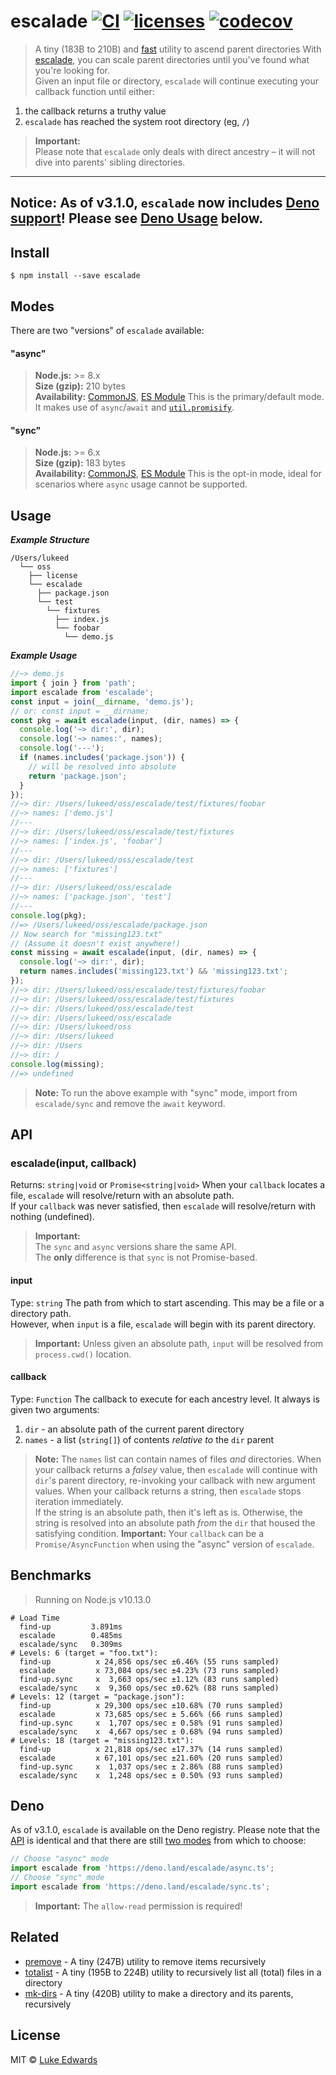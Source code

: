 # escalade [![CI](https://github.com/lukeed/escalade/workflows/CI/badge.svg)](https://github.com/lukeed/escalade/actions) [![licenses](https://licenses.dev/b/npm/escalade)](https://licenses.dev/npm/escalade) [![codecov](https://badgen.now.sh/codecov/c/github/lukeed/escalade)](https://codecov.io/gh/lukeed/escalade)
> A tiny (183B to 210B) and [fast](#benchmarks) utility to ascend parent directories
With [escalade](https://en.wikipedia.org/wiki/Escalade), you can scale parent directories until you've found what you're looking for.<br>Given an input file or directory, `escalade` will continue executing your callback function until either:
1) the callback returns a truthy value
2) `escalade` has reached the system root directory (eg, `/`)
> **Important:**<br>Please note that `escalade` only deals with direct ancestry – it will not dive into parents' sibling directories.
---
**Notice:** As of v3.1.0, `escalade` now includes [Deno support](http://deno.land/x/escalade)! Please see [Deno Usage](#deno) below.
---
## Install
```
$ npm install --save escalade
```
## Modes
There are two "versions" of `escalade` available:
#### "async"
> **Node.js:** >= 8.x<br>
> **Size (gzip):** 210 bytes<br>
> **Availability:** [CommonJS](https://unpkg.com/escalade/dist/index.js), [ES Module](https://unpkg.com/escalade/dist/index.mjs)
This is the primary/default mode. It makes use of `async`/`await` and [`util.promisify`](https://nodejs.org/api/util.html#util_util_promisify_original).
#### "sync"
> **Node.js:** >= 6.x<br>
> **Size (gzip):** 183 bytes<br>
> **Availability:** [CommonJS](https://unpkg.com/escalade/sync/index.js), [ES Module](https://unpkg.com/escalade/sync/index.mjs)
This is the opt-in mode, ideal for scenarios where `async` usage cannot be supported.
## Usage
***Example Structure***
```
/Users/lukeed
  └── oss
    ├── license
    └── escalade
      ├── package.json
      └── test
        └── fixtures
          ├── index.js
          └── foobar
            └── demo.js
```
***Example Usage***
```js
//~> demo.js
import { join } from 'path';
import escalade from 'escalade';
const input = join(__dirname, 'demo.js');
// or: const input = __dirname;
const pkg = await escalade(input, (dir, names) => {
  console.log('~> dir:', dir);
  console.log('~> names:', names);
  console.log('---');
  if (names.includes('package.json')) {
    // will be resolved into absolute
    return 'package.json';
  }
});
//~> dir: /Users/lukeed/oss/escalade/test/fixtures/foobar
//~> names: ['demo.js']
//---
//~> dir: /Users/lukeed/oss/escalade/test/fixtures
//~> names: ['index.js', 'foobar']
//---
//~> dir: /Users/lukeed/oss/escalade/test
//~> names: ['fixtures']
//---
//~> dir: /Users/lukeed/oss/escalade
//~> names: ['package.json', 'test']
//---
console.log(pkg);
//=> /Users/lukeed/oss/escalade/package.json
// Now search for "missing123.txt"
// (Assume it doesn't exist anywhere!)
const missing = await escalade(input, (dir, names) => {
  console.log('~> dir:', dir);
  return names.includes('missing123.txt') && 'missing123.txt';
});
//~> dir: /Users/lukeed/oss/escalade/test/fixtures/foobar
//~> dir: /Users/lukeed/oss/escalade/test/fixtures
//~> dir: /Users/lukeed/oss/escalade/test
//~> dir: /Users/lukeed/oss/escalade
//~> dir: /Users/lukeed/oss
//~> dir: /Users/lukeed
//~> dir: /Users
//~> dir: /
console.log(missing);
//=> undefined
```
> **Note:** To run the above example with "sync" mode, import from `escalade/sync` and remove the `await` keyword.
## API
### escalade(input, callback)
Returns: `string|void` or `Promise<string|void>`
When your `callback` locates a file, `escalade` will resolve/return with an absolute path.<br>
If your `callback` was never satisfied, then `escalade` will resolve/return with nothing (undefined).
> **Important:**<br>The `sync` and `async` versions share the same API.<br>The **only** difference is that `sync` is not Promise-based.
#### input
Type: `string`
The path from which to start ascending.
This may be a file or a directory path.<br>However, when `input` is a file, `escalade` will begin with its parent directory.
> **Important:** Unless given an absolute path, `input` will be resolved from `process.cwd()` location.
#### callback
Type: `Function`
The callback to execute for each ancestry level. It always is given two arguments:
1) `dir` - an absolute path of the current parent directory
2) `names` - a list (`string[]`) of contents _relative to_ the `dir` parent
> **Note:** The `names` list can contain names of files _and_ directories.
When your callback returns a _falsey_ value, then `escalade` will continue with `dir`'s parent directory, re-invoking your callback with new argument values.
When your callback returns a string, then `escalade` stops iteration immediately.<br>
If the string is an absolute path, then it's left as is. Otherwise, the string is resolved into an absolute path _from_ the `dir` that housed the satisfying condition.
> **Important:** Your `callback` can be a `Promise/AsyncFunction` when using the "async" version of `escalade`.
## Benchmarks
> Running on Node.js v10.13.0
```
# Load Time
  find-up         3.891ms
  escalade        0.485ms
  escalade/sync   0.309ms
# Levels: 6 (target = "foo.txt"):
  find-up          x 24,856 ops/sec ±6.46% (55 runs sampled)
  escalade         x 73,084 ops/sec ±4.23% (73 runs sampled)
  find-up.sync     x  3,663 ops/sec ±1.12% (83 runs sampled)
  escalade/sync    x  9,360 ops/sec ±0.62% (88 runs sampled)
# Levels: 12 (target = "package.json"):
  find-up          x 29,300 ops/sec ±10.68% (70 runs sampled)
  escalade         x 73,685 ops/sec ± 5.66% (66 runs sampled)
  find-up.sync     x  1,707 ops/sec ± 0.58% (91 runs sampled)
  escalade/sync    x  4,667 ops/sec ± 0.68% (94 runs sampled)
# Levels: 18 (target = "missing123.txt"):
  find-up          x 21,818 ops/sec ±17.37% (14 runs sampled)
  escalade         x 67,101 ops/sec ±21.60% (20 runs sampled)
  find-up.sync     x  1,037 ops/sec ± 2.86% (88 runs sampled)
  escalade/sync    x  1,248 ops/sec ± 0.50% (93 runs sampled)
```
## Deno
As of v3.1.0, `escalade` is available on the Deno registry.
Please note that the [API](#api) is identical and that there are still [two modes](#modes) from which to choose:
```ts
// Choose "async" mode
import escalade from 'https://deno.land/escalade/async.ts';
// Choose "sync" mode
import escalade from 'https://deno.land/escalade/sync.ts';
```
> **Important:** The `allow-read` permission is required!
## Related
- [premove](https://github.com/lukeed/premove) - A tiny (247B) utility to remove items recursively
- [totalist](https://github.com/lukeed/totalist) - A tiny (195B to 224B) utility to recursively list all (total) files in a directory
- [mk-dirs](https://github.com/lukeed/mk-dirs) - A tiny (420B) utility to make a directory and its parents, recursively
## License
MIT © [Luke Edwards](https://lukeed.com)
